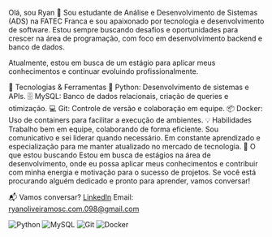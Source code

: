 Olá, sou Ryan 👋
Sou estudante de Análise e Desenvolvimento de Sistemas (ADS) na FATEC Franca e sou apaixonado por tecnologia e desenvolvimento de software. Estou sempre buscando desafios e oportunidades para crescer na área de programação, com foco em desenvolvimento backend e banco de dados.

Atualmente, estou em busca de um estágio para aplicar meus conhecimentos e continuar evoluindo profissionalmente.

🔧 Tecnologias & Ferramentas
🐍 Python: Desenvolvimento de sistemas e APIs.
🗄️ MySQL: Banco de dados relacionais, criação de queries e otimização.
💻 Git: Controle de versão e colaboração em equipe.
📦 Docker: Uso de containers para facilitar a execução de ambientes.
💡 Habilidades
Trabalho bem em equipe, colaborando de forma eficiente.
Sou comunicativo e sei liderar quando necessário.
Em constante aprendizado e especialização para me manter atualizado no mercado de tecnologia.
🚀 O que estou buscando
Estou em busca de estágios na área de desenvolvimento, onde eu possa aplicar meus conhecimentos e contribuir com minha energia e motivação para o sucesso de projetos. Se você está procurando alguém dedicado e pronto para aprender, vamos conversar!

📬 Vamos conversar?
[LinkedIn](www.linkedin.com/in/ryan-moscardini-b7b6372ba)
Email: ryanoliveiramosc.com.098@gmail.com


![Python](https://img.shields.io/badge/Python-3776AB?style=flat&logo=python&logoColor=white)
![MySQL](https://img.shields.io/badge/MySQL-4479A1?style=flat&logo=mysql&logoColor=white)
![Git](https://img.shields.io/badge/Git-F05032?style=flat&logo=git&logoColor=white)
![Docker](https://img.shields.io/badge/Docker-2496ED?style=flat&logo=docker&logoColor=white)
